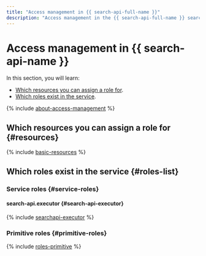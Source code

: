 ```yaml
---
title: "Access management in {{ search-api-full-name }}"
description: "Access management in the {{ search-api-full-name }} search service. This section describes the resources for which you can assign a role, the roles existing in the service, and the roles required to perform a particular action."
---
```


# Access management in {{ search-api-name }}

In this section, you will learn:
* [Which resources you can assign a role for](#resources).
* [Which roles exist in the service](#roles-list).

{% include [about-access-management](../../_includes/iam/about-access-management.md) %}

## Which resources you can assign a role for {#resources}

{% include [basic-resources](../../_includes/iam/basic-resources-for-access-control.md) %}

## Which roles exist in the service {#roles-list}

### Service roles {#service-roles}

#### search-api.executor {#search-api-executor}

{% include [searchapi-executor](../../_roles/search-api/executor.md) %}

### Primitive roles {#primitive-roles}

{% include [roles-primitive](../../_includes/roles-primitive.md) %}